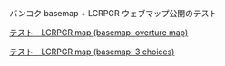 バンコク basemap + LCRPGR ウェブマップ公開のテスト

<!-- <a href="https://hiro-maruyama.github.io/location-test/index.html">サンプル防災マップ</a>  -->

<a href="https://hiro-maruyama.github.io/theme-base/index-lcrpgr_bkk.html">テスト　LCRPGR map (basemap: overture map)</a>

<a href="https://hiro-maruyama.github.io/theme-base/index-lcrpgr_bkk_mul.html">テスト　LCRPGR map (basemap: 3 choices)</a>
